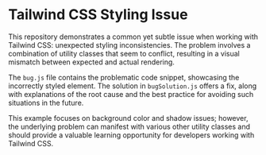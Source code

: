 # Tailwind CSS Styling Issue

This repository demonstrates a common yet subtle issue when working with Tailwind CSS: unexpected styling inconsistencies.  The problem involves a combination of utility classes that seem to conflict, resulting in a visual mismatch between expected and actual rendering.

The `bug.js` file contains the problematic code snippet, showcasing the incorrectly styled element. The solution in `bugSolution.js` offers a fix, along with explanations of the root cause and the best practice for avoiding such situations in the future.

This example focuses on background color and shadow issues; however, the underlying problem can manifest with various other utility classes and should provide a valuable learning opportunity for developers working with Tailwind CSS.